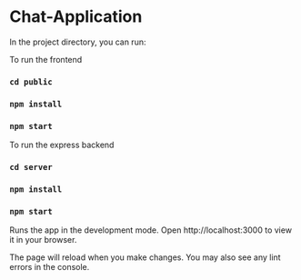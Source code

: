 # Chat-Application

In the project directory, you can run:

To run the frontend
### `cd public`
### `npm install`
### `npm start`

To run the express backend
### `cd server`
### `npm install`
### `npm start`

Runs the app in the development mode.
Open http://localhost:3000 to view it in your browser.

The page will reload when you make changes.
You may also see any lint errors in the console.
